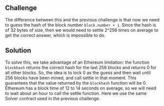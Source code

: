 ## Challenge

The difference between this and the previous challenge is that now we need to
guess the hash of the block number `block.number + 1`. Since the hash is of 32
bytes of size, then we would need to settle 2^256 times on average to get the
correct answer, which is impossible to do.

## Solution

To solve this, we take advantage of an Ethereum limitation: the function
`blockhash` returns the correct hash for the last 256 blocks and returns 0 for
all other blocks. So, the idea is to lock 0 as the guess and then wait until
256 blocks have been mined, and call settle in that moment. This guarantees
that the value returned by the `blockhash` function will be 0. Ethereum has a
block time of 12 to 14 seconds on average, so we will need to wait about an
hour to call the settle function. Here we use the same Solver contract used in
the previous challenge.
